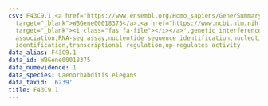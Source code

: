 ```yaml
---
csv: F43C9.1,<a href="https://www.ensembl.org/Homo_sapiens/Gene/Summary?db=core;g=WBGene00018375"
  target="_blank">WBGene00018375</a>,<a href="https://www.ncbi.nlm.nih.gov/pubmed/27496166"
  target="_blank"><i class="fas fa-file"></i></a>",genetic interference,functional
  association,RNA-seq assay,nucleotide sequence identification,nucleotide sequence
  identification,transcriptional regulation,up-regulates activity
data_alias: F43C9.1
data_id: WBGene00018375
data_numevidence: 1
data_species: Caenorhabditis elegans
data_taxid: '6239'
title: F43C9.1
---
```

